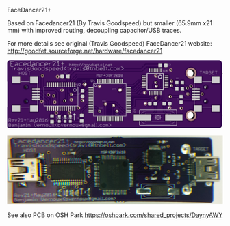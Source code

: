 FaceDancer21+

Based on Facedancer21 (By Travis Goodspeed) but smaller (65.9mm x21 mm) with improved routing, decoupling capacitor/USB traces.

For more details see original (Travis Goodspeed) FaceDancer21 website:
http://goodfet.sourceforge.net/hardware/facedancer21

![FaceDancer21+ PCB OSHPark](facedancer21plus_OSHPark.jpg)

![FaceDancer21+ Built Fully Working](faceddancer21+_fully_working.jpg)

See also PCB on OSH Park
https://oshpark.com/shared_projects/DaynyAWY
